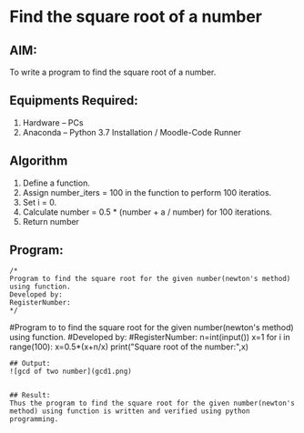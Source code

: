 # Find the square root of a number

## AIM:
To write a program to find the square root of a number.

## Equipments Required:
1. Hardware – PCs
2. Anaconda – Python 3.7 Installation / Moodle-Code Runner

## Algorithm
1. Define a function.
2. Assign number_iters = 100 in the function to perform 100 iteratios.
3. Set i = 0.
4. Calculate  number = 0.5 * (number + a / number) for 100 iterations.
5. Return number

## Program:
```
/*
Program to find the square root for the given number(newton's method) using function.
Developed by: 
RegisterNumber:  
*/
```
#Program to to find the square root for the given number(newton's method) using function.
#Developed by: 
#RegisterNumber: 
n=int(input())
x=1
for i in range(100):
    x=0.5*(x+n/x)
print("Square root of the number:",x)
```
## Output:
![gcd of two number](gcd1.png)


## Result:
Thus the program to find the square root for the given number(newton's method) using function is written and verified using python programming.
